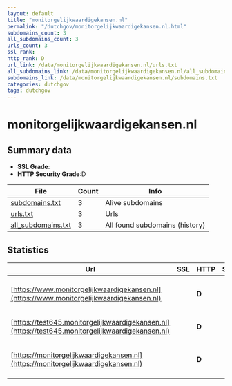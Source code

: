 ```yaml
---
layout: default
title: "monitorgelijkwaardigekansen.nl"
permalink: "/dutchgov/monitorgelijkwaardigekansen.nl.html"
subdomains_count: 3
all_subdomains_count: 3
urls_count: 3
ssl_rank: 
http_rank: D
url_link: /data/monitorgelijkwaardigekansen.nl/urls.txt
all_subdomains_link: /data/monitorgelijkwaardigekansen.nl/all_subdomains.txt
subdomains_link: /data/monitorgelijkwaardigekansen.nl/subdomains.txt
categories: dutchgov
tags: dutchgov
---
```



# monitorgelijkwaardigekansen.nl
## Summary data


 - **SSL Grade**:
 - **HTTP Security Grade**:D


| File       | Count | Info |
|------------|-------|------|
|[subdomains.txt](/DutchGovScope/data/monitorgelijkwaardigekansen.nl/subdomains.txt)|3|Alive subdomains|
|[urls.txt](/DutchGovScope/data/monitorgelijkwaardigekansen.nl/urls.txt)|3|Urls|
|[all_subdomains.txt](/DutchGovScope/data/monitorgelijkwaardigekansen.nl/all_subdomains.txt)|3|All found subdomains (history)|


## Statistics


| Url | SSL | HTTP | Server | Cookie | HSTS | CORS | CTO | CSP | XFO | XXP | RP |FP| Tech |Title |
|--------|-------|-------|------|------|------|------|------|------|------|------|------|------|------|------|
|[https://www.monitorgelijkwaardigekansen.nl](https://www.monitorgelijkwaardigekansen.nl)| | **D**||:o: |:white_check_mark: | | | | | | :white_check_mark: | |Azure HSTS Inertia.js PHP:7.4.33|GelijkwaardigeKa...|
|[https://test645.monitorgelijkwaardigekansen.nl](https://test645.monitorgelijkwaardigekansen.nl)| | **D**||:o: |:white_check_mark: | | | | | | :white_check_mark: | |HSTS Inertia.js PHP:7.4.33|GelijkwaardigeKa...|
|[https://monitorgelijkwaardigekansen.nl](https://monitorgelijkwaardigekansen.nl)| | **D**||:o: |:white_check_mark: | | | | | | :white_check_mark: | |Azure HSTS Inertia.js PHP:7.4.33|GelijkwaardigeKa...|

